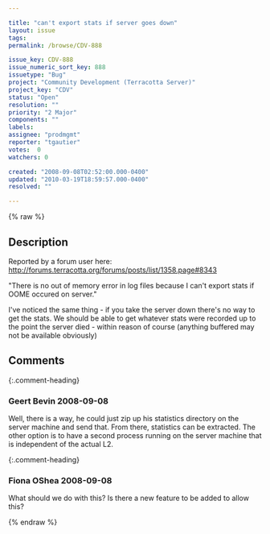 ```yaml
---

title: "can't export stats if server goes down"
layout: issue
tags: 
permalink: /browse/CDV-888

issue_key: CDV-888
issue_numeric_sort_key: 888
issuetype: "Bug"
project: "Community Development (Terracotta Server)"
project_key: "CDV"
status: "Open"
resolution: ""
priority: "2 Major"
components: ""
labels: 
assignee: "prodmgmt"
reporter: "tgautier"
votes:  0
watchers: 0

created: "2008-09-08T02:52:00.000-0400"
updated: "2010-03-19T18:59:57.000-0400"
resolved: ""

---
```




{% raw %}



## Description

<div markdown="1" class="description">

Reported by a forum user here: 
http://forums.terracotta.org/forums/posts/list/1358.page#8343

"There is no out of memory error in log files because I can't export stats if OOME occured on server."

I've noticed the same thing - if you take the server down there's no way to get the stats.  We should be able to get whatever stats were recorded up to the point the server died - within reason of course (anything buffered may not be available obviously) 

</div>

## Comments


{:.comment-heading}
### **Geert Bevin** <span class="date">2008-09-08</span>

<div markdown="1" class="comment">

Well, there is a way, he could just zip up his statistics directory on the server machine and send that. From there, statistics can be extracted. The other option is to have a second process running on the server machine that is independent of the actual L2.

</div>


{:.comment-heading}
### **Fiona OShea** <span class="date">2008-09-08</span>

<div markdown="1" class="comment">

What should we do with this? Is there a new feature to be added to allow this?

</div>



{% endraw %}
